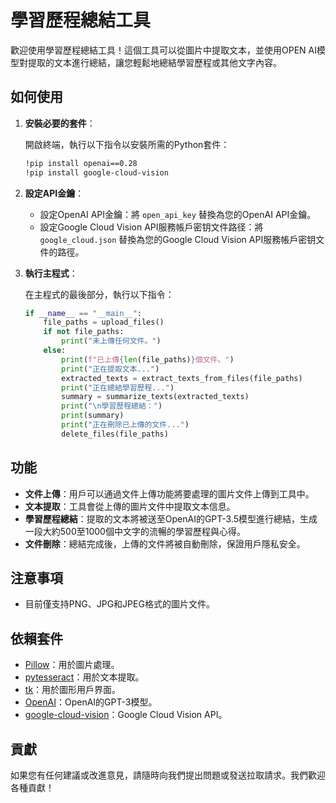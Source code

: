 # 學習歷程總結工具

歡迎使用學習歷程總結工具！這個工具可以從圖片中提取文本，並使用OPEN AI模型對提取的文本進行總結，讓您輕鬆地總結學習歷程或其他文字內容。

## 如何使用

1. **安裝必要的套件**：

    開啟終端，執行以下指令以安裝所需的Python套件：

    ```bash
    !pip install openai==0.28
    !pip install google-cloud-vision
    ```

2. **設定API金鑰**：

   - 設定OpenAI API金鑰：將 `open_api_key` 替換為您的OpenAI API金鑰。
   - 設定Google Cloud Vision API服務帳戶密钥文件路径：將 `google_cloud.json` 替換為您的Google Cloud Vision API服務帳戶密钥文件的路徑。

3. **執行主程式**：

   在主程式的最後部分，執行以下指令：

    ```python
    if __name__ == "__main__":
        file_paths = upload_files()
        if not file_paths:
            print("未上傳任何文件。")
        else:
            print(f"已上傳{len(file_paths)}個文件。")
            print("正在提取文本...")
            extracted_texts = extract_texts_from_files(file_paths)
            print("正在總結學習歷程...")
            summary = summarize_texts(extracted_texts)
            print("\n學習歷程總結：")
            print(summary)
            print("正在刪除已上傳的文件...")
            delete_files(file_paths)
    ```

## 功能

- **文件上傳**：用戶可以通過文件上傳功能將要處理的圖片文件上傳到工具中。
- **文本提取**：工具會從上傳的圖片文件中提取文本信息。
- **學習歷程總結**：提取的文本將被送至OpenAI的GPT-3.5模型進行總結，生成一段大約500至1000個中文字的流暢的學習歷程與心得。
- **文件刪除**：總結完成後，上傳的文件將被自動刪除，保證用戶隱私安全。

## 注意事項

- 目前僅支持PNG、JPG和JPEG格式的圖片文件。

## 依賴套件

- [Pillow](https://python-pillow.org/)：用於圖片處理。
- [pytesseract](https://github.com/madmaze/pytesseract)：用於文本提取。
- [tk](https://wiki.python.org/moin/TkInter)：用於圖形用戶界面。
- [OpenAI](https://pypi.org/project/openai/)：OpenAI的GPT-3模型。
- [google-cloud-vision](https://pypi.org/project/google-cloud-vision/)：Google Cloud Vision API。

## 貢獻

如果您有任何建議或改進意見，請隨時向我們提出問題或發送拉取請求。我們歡迎各種貢獻！

